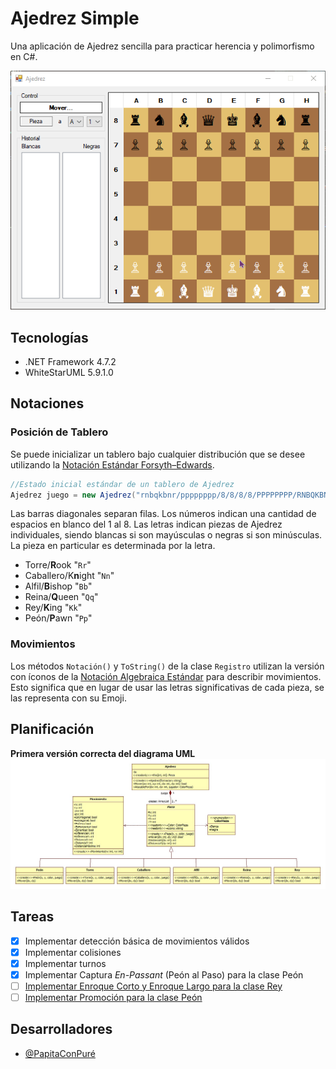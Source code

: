 # Ajedrez Simple
Una aplicación de Ajedrez sencilla para practicar herencia y polimorfismo en C#.

![Demostración de Juego](https://github.com/PapitaConPure/ajedrez-simple/blob/main/Muestras/muestra1.gif)

## Tecnologías
* .NET Framework 4.7.2
* WhiteStarUML 5.9.1.0

##  Notaciones
### Posición de Tablero
Se puede inicializar un tablero bajo cualquier distribución que se desee utilizando la [Notación Estándar Forsyth–Edwards](https://en.wikipedia.org/wiki/Forsyth%E2%80%93Edwards_Notation).
```cs
//Estado inicial estándar de un tablero de Ajedrez
Ajedrez juego = new Ajedrez("rnbqkbnr/pppppppp/8/8/8/8/PPPPPPPP/RNBQKBNR");
```
Las barras diagonales separan filas.
Los números indican una cantidad de espacios en blanco del 1 al 8.
Las letras indican piezas de Ajedrez individuales, siendo blancas si son mayúsculas o negras si son minúsculas. La pieza en particular es determinada por la letra.
* Torre/**R**ook "`Rr`"
* Caballero/K**n**ight "`Nn`"
* Alfil/**B**ishop "`Bb`"
* Reina/**Q**ueen "`Qq`"
* Rey/**K**ing "`Kk`"
* Peón/**P**awn "`Pp`"

### Movimientos
Los métodos `Notación()` y `ToString()` de la clase `Registro` utilizan la versión con íconos de la [Notación Algebraica Estándar](https://en.wikipedia.org/wiki/Algebraic_notation_(chess)) para describir movimientos.
Esto significa que en lugar de usar las letras significativas de cada pieza, se las representa con su Emoji.

## Planificación
**Primera versión correcta del diagrama UML**
![UML 1](https://github.com/PapitaConPure/ajedrez-simple/blob/main/Planificación/v1.jpg)

## Tareas
* [X] Implementar detección básica de movimientos válidos
* [X] Implementar colisiones
* [X] Implementar turnos
* [X] Implementar Captura _En-Passant_ (Peón al Paso) para la clase Peón
* [ ] [Implementar Enroque Corto y Enroque Largo para la clase Rey](https://github.com/PapitaConPure/ajedrez-simple/issues/1)
* [ ] [Implementar Promoción para la clase Peón](https://github.com/PapitaConPure/ajedrez-simple/issues/2)

## Desarrolladores
* [@PapitaConPuré](https://github.com/PapitaConPure)

